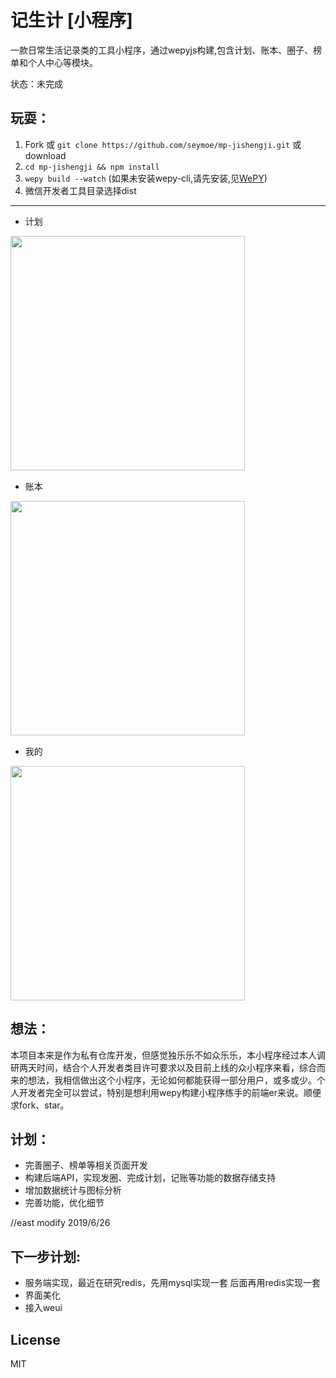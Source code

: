 # 记生计 [小程序]

一款日常生活记录类的工具小程序，通过wepyjs构建,包含计划、账本、圈子、榜单和个人中心等模块。

状态：未完成

## 玩耍：

1. Fork 或 `git clone https://github.com/seymoe/mp-jishengji.git` 或 download
2. `cd mp-jishengji && npm install`
3. `wepy build --watch` (如果未安装wepy-cli,请先安装,见[WePY](https://tencent.github.io/wepy/index.html))
4. 微信开发者工具目录选择dist

---

+ 计划

<img style="display:block;margin-bottom: 15px" width="375" src="https://github.com/ximolang/mp-jishengji/raw/master/readme_img/plan.png"/>

+ 账本

<img style="display:block;margin-bottom: 15px" width="375" src="https://github.com/ximolang/mp-jishengji/raw/master/readme_img/bill.png"/>

+ 我的

<img width="375" src="https://github.com/ximolang/mp-jishengji/raw/master/readme_img/me.png"/>

## 想法：

本项目本来是作为私有仓库开发，但感觉独乐乐不如众乐乐，本小程序经过本人调研两天时间，结合个人开发者类目许可要求以及目前上线的众小程序来看，综合而来的想法，我相信做出这个小程序，无论如何都能获得一部分用户，或多或少。个人开发者完全可以尝试，特别是想利用wepy构建小程序练手的前端er来说。顺便求fork、star。

## 计划：

+ 完善圈子、榜单等相关页面开发
+ 构建后端API，实现发圈、完成计划，记账等功能的数据存储支持
+ 增加数据统计与图标分析
+ 完善功能，优化细节

//east modify 2019/6/26
## 下一步计划:
+ 服务端实现，最近在研究redis，先用mysql实现一套  后面再用redis实现一套
+ 界面美化
+ 接入weui
## License
MIT
